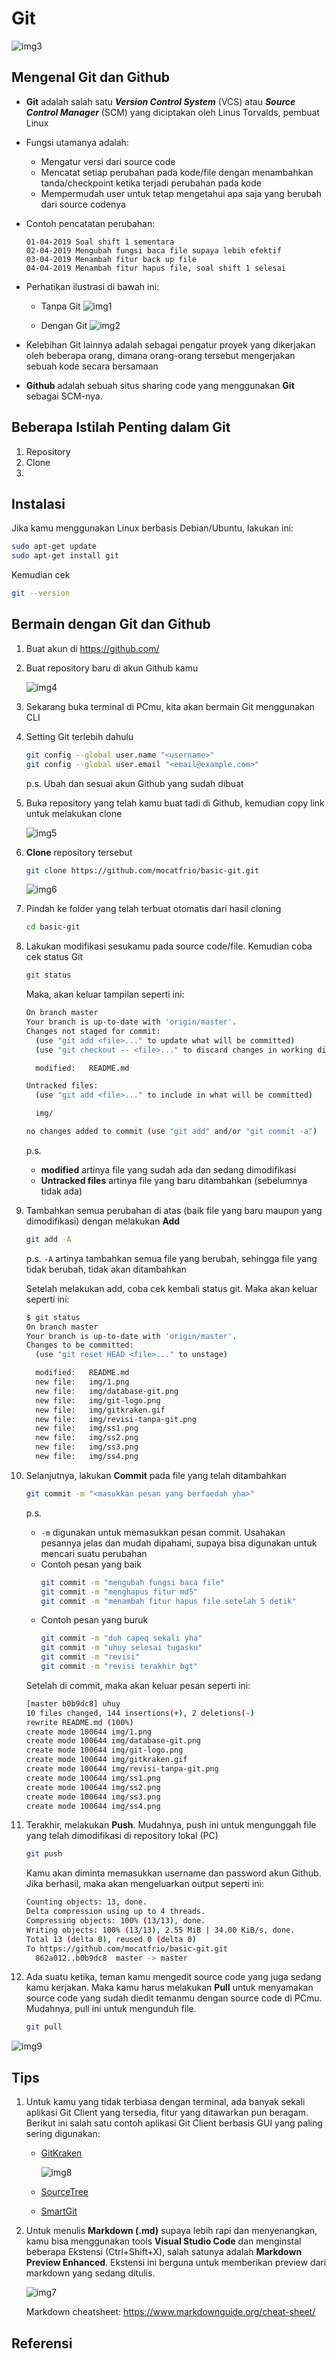 # Git

![img3](img/git-logo.png)

## Mengenal Git dan Github
* **Git** adalah salah satu ***Version Control System*** (VCS) atau ***Source Control Manager*** (SCM) yang diciptakan oleh Linus Torvalds, pembuat Linux
* Fungsi utamanya adalah:
  * Mengatur versi dari source code
  * Mencatat setiap perubahan pada kode/file dengan menambahkan tanda/checkpoint ketika terjadi perubahan pada kode 
  * Mempermudah user untuk tetap mengetahui apa saja yang berubah dari source codenya
* Contoh pencatatan perubahan:
  ```
  01-04-2019 Soal shift 1 sementara
  02-04-2019 Mengubah fungsi baca file supaya lebih efektif
  03-04-2019 Menambah fitur back up file
  04-04-2019 Menambah fitur hapus file, soal shift 1 selesai
  ```
* Perhatikan ilustrasi di bawah ini:
  * Tanpa Git
  ![img1](img/revisi-tanpa-git.png)

  * Dengan Git
  ![img2](img/database-git.png)

* Kelebihan Git lainnya adalah sebagai pengatur proyek yang dikerjakan oleh beberapa orang, dimana orang-orang tersebut mengerjakan sebuah kode secara bersamaan
* **Github** adalah sebuah situs sharing code yang menggunakan **Git** sebagai SCM-nya. 

## Beberapa Istilah Penting dalam Git
1. Repository
2. Clone
3. 

## Instalasi
Jika kamu menggunakan Linux berbasis Debian/Ubuntu, lakukan ini:
```bash
sudo apt-get update
sudo apt-get install git
```
Kemudian cek
```bash
git --version
```

## Bermain dengan Git dan Github
1. Buat akun di https://github.com/
2. Buat repository baru di akun Github kamu
   
   ![img4](img/ss2.png)

3. Sekarang buka terminal di PCmu, kita akan bermain Git menggunakan CLI
4. Setting Git terlebih dahulu
    ```bash
    git config --global user.name "<username>"
    git config --global user.email "<email@example.com>"
    ```
    p.s. Ubah <username> dan <email> sesuai akun Github yang sudah dibuat
5. Buka repository yang telah kamu buat tadi di Github, kemudian copy link untuk melakukan clone
   
   ![img5](img/ss1.png)

6. **Clone** repository tersebut
    ```bash
    git clone https://github.com/mocatfrio/basic-git.git
    ```

    ![img6](img/ss3.png)

7. Pindah ke folder yang telah terbuat otomatis dari hasil cloning
    ```bash
    cd basic-git
    ```
8. Lakukan modifikasi sesukamu pada source code/file. Kemudian coba cek status Git 
    ```bash
    git status
    ```
    Maka, akan keluar tampilan seperti ini:
    ```bash
    On branch master
    Your branch is up-to-date with 'origin/master'.
    Changes not staged for commit:
      (use "git add <file>..." to update what will be committed)
      (use "git checkout -- <file>..." to discard changes in working directory)

      modified:   README.md

    Untracked files:
      (use "git add <file>..." to include in what will be committed)

      img/

    no changes added to commit (use "git add" and/or "git commit -a")
    ```
    p.s.
    * **modified** artinya file yang sudah ada dan sedang dimodifikasi
    * **Untracked files** artinya file yang baru ditambahkan (sebelumnya tidak ada)
9.  Tambahkan semua perubahan di atas (baik file yang baru maupun yang dimodifikasi) dengan melakukan **Add**
    ```bash
    git add -A
    ```
    p.s. `-A` artinya tambahkan semua file yang berubah, sehingga file yang tidak berubah, tidak akan ditambahkan

    Setelah melakukan add, coba cek kembali status git. Maka akan keluar seperti ini:
    ```bash
    $ git status
    On branch master
    Your branch is up-to-date with 'origin/master'.
    Changes to be committed:
      (use "git reset HEAD <file>..." to unstage)

      modified:   README.md
      new file:   img/1.png
      new file:   img/database-git.png
      new file:   img/git-logo.png
      new file:   img/gitkraken.gif
      new file:   img/revisi-tanpa-git.png
      new file:   img/ss1.png
      new file:   img/ss2.png
      new file:   img/ss3.png
      new file:   img/ss4.png
    ```
10. Selanjutnya, lakukan **Commit** pada file yang telah ditambahkan
    ```bash
    git commit -m "<masukkan pesan yang berfaedah yha>"
    ```
    p.s.
    * `-m` digunakan untuk memasukkan pesan commit. Usahakan pesannya jelas dan mudah dipahami, supaya bisa digunakan untuk mencari suatu perubahan
    * Contoh pesan yang baik
        ```bash
        git commit -m "mengubah fungsi baca file"
        git commit -m "menghapus fitur md5"
        git commit -m "menambah fitur hapus file setelah 5 detik"
        ```
    * Contoh pesan yang buruk
        ```bash
        git commit -m "duh capeq sekali yha"
        git commit -m "uhuy selesai tugasku"
        git commit -m "revisi"
        git commit -m "revisi terakhir bgt"
        ```
    
    Setelah di commit, maka akan keluar pesan seperti ini:
    ```bash
    [master b0b9dc8] uhuy
    10 files changed, 144 insertions(+), 2 deletions(-)
    rewrite README.md (100%)
    create mode 100644 img/1.png
    create mode 100644 img/database-git.png
    create mode 100644 img/git-logo.png
    create mode 100644 img/gitkraken.gif
    create mode 100644 img/revisi-tanpa-git.png
    create mode 100644 img/ss1.png
    create mode 100644 img/ss2.png
    create mode 100644 img/ss3.png
    create mode 100644 img/ss4.png
    ```
11. Terakhir, melakukan **Push**. Mudahnya, push ini untuk mengunggah file yang telah dimodifikasi di repository lokal (PC)
    ```bash
    git push
    ```
    Kamu akan diminta memasukkan username dan password akun Github. Jika berhasil, maka akan mengeluarkan output seperti ini:
    ```bash
    Counting objects: 13, done.
    Delta compression using up to 4 threads.
    Compressing objects: 100% (13/13), done.
    Writing objects: 100% (13/13), 2.55 MiB | 34.00 KiB/s, done.
    Total 13 (delta 0), reused 0 (delta 0)
    To https://github.com/mocatfrio/basic-git.git
      862a012..b0b9dc8  master -> master
    ```
11. Ada suatu ketika, teman kamu mengedit source code yang juga sedang kamu kerjakan. Maka kamu harus melakukan **Pull** untuk menyamakan source code yang sudah diedit temanmu dengan source code di PCmu. Mudahnya, pull ini untuk mengunduh file.
    ```bash
    git pull
    ```


![img9](img/pushpull.jpg)

## Tips
1. Untuk kamu yang tidak terbiasa dengan terminal, ada banyak sekali aplikasi Git Client yang tersedia, fitur yang ditawarkan pun beragam. Berikut ini salah satu contoh aplikasi Git Client berbasis GUI yang paling sering digunakan:

   * [GitKraken](https://www.gitkraken.com/)
     
      ![img8](img/gitkraken.gif)

   * [SourceTree](http://www.sourcetreeapp.com/)
   * [SmartGit](http://www.syntevo.com/smartgithg/)

2. Untuk menulis **Markdown (.md)** supaya lebih rapi dan menyenangkan, kamu bisa menggunakan tools **Visual Studio Code** dan menginstal beberapa Ekstensi (Ctrl+Shift+X), salah satunya adalah **Markdown Preview Enhanced**. Ekstensi ini berguna untuk memberikan preview dari markdown yang sedang ditulis.
   
    ![img7](img/ss4.png)

    Markdown cheatsheet: https://www.markdownguide.org/cheat-sheet/


## Referensi
